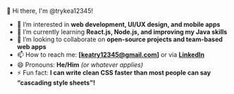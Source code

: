 
<!---
trykea12345/trykea12345 is a ✨ special ✨ repository because its `README.md` (this file) appears on your GitHub profile.
You can click the Preview link to take a look at your changes.
--->
👋 Hi there, I'm @trykea12345!

- 👀 I’m interested in **web development, UI/UX design, and mobile apps**
- 🌱 I’m currently learning **React.js, Node.js, and improving my Java skills**
- 💞️ I’m looking to collaborate on **open-source projects and team-based web apps**
- 📫 How to reach me: **[keatry12345@gmail.com]** or via **[LinkedIn](https://www.linkedin.com/in/yourprofile)**  
- 😄 Pronouns: **He/Him** *(or whatever applies)*
- ⚡ Fun fact: **I can write clean CSS faster than most people can say “cascading style sheets”!**
